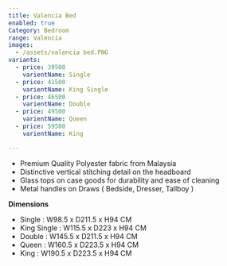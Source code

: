 ```yaml
---
title: Valencia Bed
enabled: true
Category: Bedroom
range: Valencia
images:
  - /assets/valencia bed.PNG
variants:
  - price: 39500
    varientName: Single
  - price: 41500
    varientName: King Single
  - price: 46500
    varientName: Double
  - price: 49500
    varientName: Queen
  - price: 59500
    varientName: King

---
```

* Premium Quality Polyester fabric from Malaysia
* Distinctive vertical stitching detail on the headboard
* Glass tops on case goods for durability and ease of cleaning
* Metal handles on Draws ( Bedside, Dresser, Tallboy )


**Dimensions**
* Single : W98.5 x D211.5 x H94 CM
* King Single : W115.5 x D223 x H94 CM
* Double : W145.5 x D211.5 x H94 CM
* Queen : W160.5 x D223.5 x H94 CM
* King : W190.5 x D223.5 x H94 CM